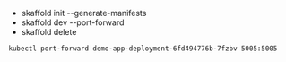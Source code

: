 * skaffold init --generate-manifests
* skaffold dev --port-forward
* skaffold delete

`kubectl port-forward demo-app-deployment-6fd494776b-7fzbv 5005:5005`
